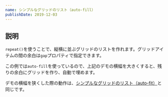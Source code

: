 ```yaml
---
name: シンプルなグリッドのリスト（auto-fill）
publishDate: 2019-12-03
---
```


## 説明

`repeat()`を使うことで、縦横に並ぶグリッドのリストを作れます。グリッドアイテムの間の余白は`gap`プロパティで指定できます。

この例では`auto-fill`を使っているので、上記のデモの横幅を大きくすると、残りの余白にグリッドを作り、自動で埋めます。

デモの横幅を狭くした際の動作は、[シンプルなグリッドのリスト（auto-fit）](../auto-fit-grid-list/)と同じです。